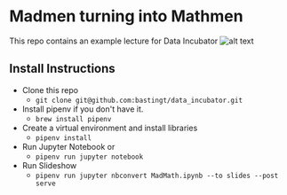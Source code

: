 # Madmen turning into Mathmen
This repo contains an example lecture for Data Incubator
![alt text](http://url/to/img.png)

## Install Instructions
- Clone this repo
  - `git clone git@github.com:bastingt/data_incubator.git`
- Install pipenv if you don't have it.
  - `brew install pipenv`
- Create a virtual environment and install libraries
  - `pipenv install`
- Run Jupyter Notebook or
  - `pipenv run jupyter notebook`
- Run Slideshow
  - `pipenv run jupyter nbconvert MadMath.ipynb --to slides --post serve`
